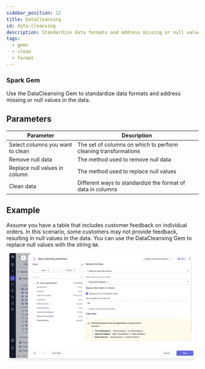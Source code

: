 ```yaml
---
sidebar_position: 12
title: DataCleansing
id: data-cleansing
description: Standardize data formats and address missing or null values in the data.
tags:
  - gems
  - clean
  - format
---
```


<h3><span class="badge rounded-pill text-bg-light">Spark Gem</span></h3>

Use the DataCleansing Gem to standardize data formats and address missing or null values in the data.

## Parameters

| Parameter                        | Description                                                     |
| -------------------------------- | --------------------------------------------------------------- |
| Select columns you want to clean | The set of columns on which to perform cleaning transformations |
| Remove null data                 | The method used to remove null data                             |
| Replace null values in column    | The method used to replace null values                          |
| Clean data                       | Different ways to standardize the format of data in columns     |

## Example

Assume you have a table that includes customer feedback on individual orders. In this scenario, some customers may not provide feedback, resulting in null values in the data. You can use the DataCleansing Gem to replace null values with the string `NA`.

![Replace null with string](./img/replace-null-with-string.png)
